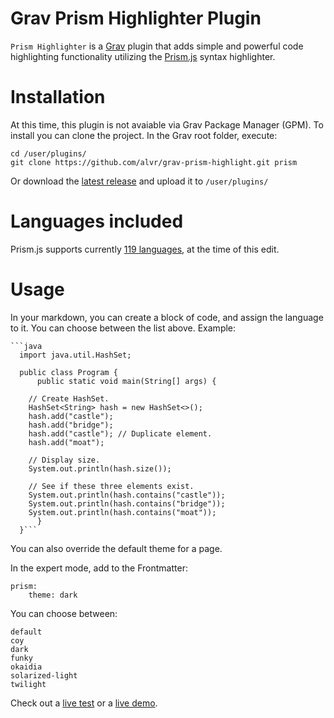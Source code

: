 # Grav Prism Highlighter Plugin

`Prism Highlighter` is a [Grav](http://github.com/getgrav/grav) plugin that adds simple and powerful code highlighting functionality utilizing the [Prism.js](http://prismjs.com/) syntax highlighter.

# Installation

At this time, this plugin is not avaiable via Grav Package Manager (GPM). To install you can clone the project. In the Grav root folder, execute:

```git
cd /user/plugins/
git clone https://github.com/alvr/grav-prism-highlight.git prism
```

Or download the [latest release](https://github.com/alvr/grav-prism-highlight/releases/latest) and upload it to `/user/plugins/`

# Languages included

Prism.js supports currently [119 languages](http://prismjs.com/#languages-list), at the time of this edit.

# Usage

In your markdown, you can create a block of code, and assign the language to it. You can choose between the list above. Example:

```
```java
  import java.util.HashSet;

  public class Program {
      public static void main(String[] args) {

    // Create HashSet.
    HashSet<String> hash = new HashSet<>();
    hash.add("castle");
    hash.add("bridge");
    hash.add("castle"); // Duplicate element.
    hash.add("moat");

    // Display size.
    System.out.println(hash.size());

    // See if these three elements exist.
    System.out.println(hash.contains("castle"));
    System.out.println(hash.contains("bridge"));
    System.out.println(hash.contains("moat"));
      }
  }```
  ```

You can also override the default theme for a page.

In the expert mode, add to the Frontmatter:

```
prism:
    theme: dark
```

You can choose between:

```
default
coy
dark
funky
okaidia
solarized-light
twilight
```

Check out a [live test](http://prismjs.com/test.html) or a [live demo](http://prismjs.com/index.html#examples).